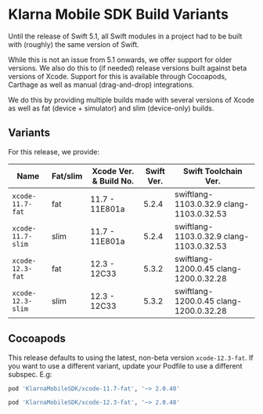 # Klarna Mobile SDK Build Variants

Until the release of Swift 5.1, all Swift modules in a project had to be built with (roughly) the
same version of Swift.

While this is not an issue from 5.1 onwards, we offer support for older versions. We also do this
to (if needed) release versions built against beta versions of Xcode. Support for this is available
through Cocoapods, Carthage as well as manual (drag-and-drop) integrations.

We do this by providing multiple builds made with several versions of Xcode as well as fat (device +
simulator) and slim (device-only) builds.

## Variants

For this release, we provide:

| Name | Fat/slim | Xcode Ver. & Build No. | Swift Ver. | Swift Toolchain Ver. |
| ---- | -------- | ---------------------------- | ---------- | -------------------- |
| `xcode-11.7-fat` | fat | 11.7 - 11E801a | 5.2.4| swiftlang-1103.0.32.9 clang-1103.0.32.53 |
| `xcode-11.7-slim` | slim | 11.7 - 11E801a | 5.2.4| swiftlang-1103.0.32.9 clang-1103.0.32.53 |
| `xcode-12.3-fat` | fat | 12.3 - 12C33 | 5.3.2| swiftlang-1200.0.45 clang-1200.0.32.28 |
| `xcode-12.3-slim` | slim | 12.3 - 12C33 | 5.3.2| swiftlang-1200.0.45 clang-1200.0.32.28 |


## Cocoapods

This release defaults to using the latest, non-beta version `xcode-12.3-fat`. If you
want to use a different variant, update your Podfile to use a different subspec. E.g:


```ruby
pod 'KlarnaMobileSDK/xcode-11.7-fat', '~> 2.0.40'
```

```ruby
pod 'KlarnaMobileSDK/xcode-12.3-fat', '~> 2.0.40'
```

